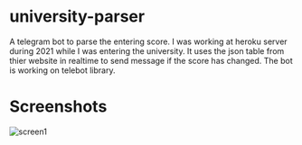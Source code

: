 # university-parser
A telegram bot to parse the entering score. I was working at heroku server during 2021 while I was entering the university.
It uses the json table from thier website in realtime to send message if the score has changed. The bot is working on telebot library.
# Screenshots
![screen1](https://user-images.githubusercontent.com/66477335/129166282-b060f58f-dac4-49d7-84d8-1eccb8ea3040.jpg)
